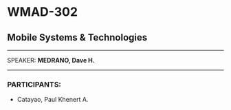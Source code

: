 # WMAD-302

## Mobile Systems & Technologies

---

SPEAKER: **MEDRANO, Dave H.**

---

### PARTICIPANTS:
- Catayao, Paul Khenert A.


